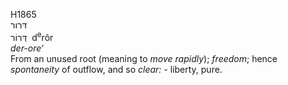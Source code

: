 <body>
  <p>H1865<br>  דּרור  <br> דְּרוֹר  ‎  d<sup>e</sup>rôr  <br><i>der-ore‘ </i><br>From an unused root (meaning to <i>move</i> <i>rapidly</i>); <i>freedom</i>; hence <i>spontaneity</i> of outflow, and so <i>clear: - </i>liberty, pure.<br></p>
 </body>